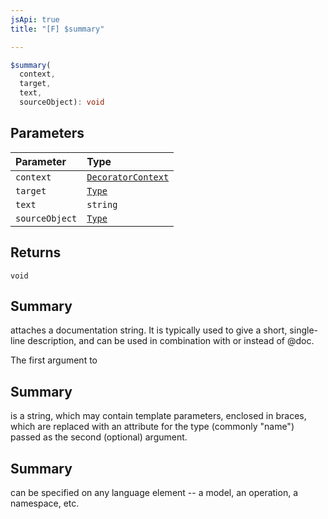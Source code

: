 ```yaml
---
jsApi: true
title: "[F] $summary"

---
```

```ts
$summary(
  context,
  target,
  text,
  sourceObject): void
```

## Parameters

| Parameter | Type |
| :------ | :------ |
| `context` | [`DecoratorContext`](Interface.DecoratorContext.md) |
| `target` | [`Type`](Type.Type.md) |
| `text` | `string` |
| `sourceObject` | [`Type`](Type.Type.md) |

## Returns

`void`

## Summary

attaches a documentation string. It is typically used to give a short, single-line
description, and can be used in combination with or instead of @doc.

The first argument to

## Summary

is a string, which may contain template parameters, enclosed in braces,
which are replaced with an attribute for the type (commonly "name") passed as the second (optional) argument.

## Summary

can be specified on any language element -- a model, an operation, a namespace, etc.
